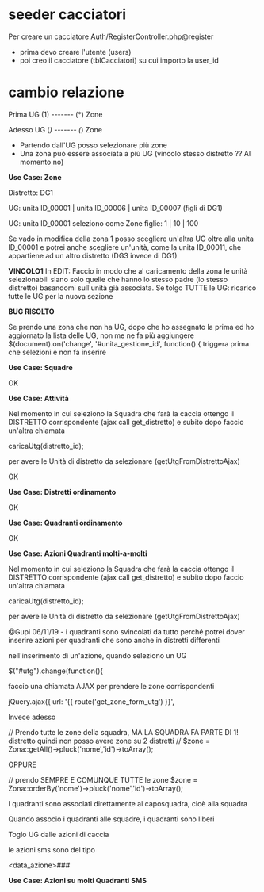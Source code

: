 # seeder cacciatori

Per creare un cacciatore Auth/RegisterController.php@register

- prima devo creare l'utente (users)
- poi creo il cacciatore (tblCacciatori) su cui importo la user_id



# cambio relazione

Prima UG (1) ------- (*) Zone 

Adesso UG (*) ------- (*) Zone


- Partendo dall'UG posso selezionare più zone
- Una zona può essere associata a più UG (vincolo stesso distretto ?? Al momento no) 



**Use Case: Zone**

Distretto: DG1

UG: unita ID_00001 | unita ID_00006 | unita ID_00007 (figli di DG1)


UG: unita ID_00001 
seleziono come Zone figlie: 1 | 10 | 100


Se vado in modifica della zona 1 posso scegliere un'altra UG oltre alla unita ID_00001 e potrei anche scegliere un'unità, come la unita ID_00011, che appartiene ad un altro distretto (DG3 invece di DG1)


__VINCOLO1__ In EDIT: 
Faccio in modo che al caricamento della zona le unità selezionabili siano solo quelle che hanno lo stesso padre (lo stesso distretto) basandomi sull'unità già associata.
Se tolgo TUTTE le UG: ricarico tutte le UG per la nuova sezione


**BUG RISOLTO**

Se prendo una zona che non ha UG, dopo che ho assegnato la prima ed ho aggiornato la lista delle UG, non me ne fa più aggiungere
 $(document).on('change', '#unita_gestione_id', function() { 
   triggera prima che selezioni e non fa inserire




**Use Case: Squadre**

OK


**Use Case: Attività**

Nel momento in cui seleziono la Squadra che farà la caccia ottengo il DISTRETTO corrispondente (ajax call get_distretto)
e subito dopo faccio un'altra chiamata 

caricaUtg(distretto_id);

per avere le Unità di distretto da selezionare (getUtgFromDistrettoAjax)


OK


**Use Case: Distretti ordinamento**

OK



**Use Case: Quadranti ordinamento**

OK


**Use Case: Azioni Quadranti molti-a-molti**

Nel momento in cui seleziono la Squadra che farà la caccia ottengo il DISTRETTO corrispondente (ajax call get_distretto)
e subito dopo faccio un'altra chiamata 

caricaUtg(distretto_id);

per avere le Unità di distretto da selezionare (getUtgFromDistrettoAjax)

@Gupi 06/11/19 - i quadranti sono svincolati da tutto perché potrei dover inserire azioni per quadranti che sono anche in distretti differenti

nell'inserimento di un'azione, quando seleziono un UG

 $("#utg").change(function(){

faccio una chiamata AJAX per prendere le zone corrispondenti

jQuery.ajax({
    url: '{{ route('get_zone_form_utg') }}',

Invece adesso 

// Prendo tutte le zone della squadra, MA LA SQUADRA FA PARTE DI 1! distretto quindi non posso avere zone su 2 distretti
// $zone = Zona::getAll()->pluck('nome','id')->toArray();

OPPURE 

// prendo SEMPRE E COMUNQUE TUTTE le zone 
$zone = Zona::orderBy('nome')->pluck('nome','id')->toArray();



I quadranti sono associati direttamente al caposquadra, cioè alla squadra

Quando associo i quadranti alle squadre, i quadranti sono liberi

Toglo UG dalle azioni di caccia



le azioni sms sono del tipo

<data_azione>#<dalle>#<alle>#<ID Quadrante/>



**Use Case: Azioni su molti Quadranti SMS**



